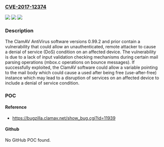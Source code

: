 ### [CVE-2017-12374](https://cve.mitre.org/cgi-bin/cvename.cgi?name=CVE-2017-12374)
![](https://img.shields.io/static/v1?label=Product&message=ClamAV%20AntiVirus%20software%20versions%200.99.2%20and%20prior&color=blue)
![](https://img.shields.io/static/v1?label=Version&message=n%2Fa&color=blue)
![](https://img.shields.io/static/v1?label=Vulnerability&message=use-after-free&color=brighgreen)

### Description

The ClamAV AntiVirus software versions 0.99.2 and prior contain a vulnerability that could allow an unauthenticated, remote attacker to cause a denial of service (DoS) condition on an affected device. The vulnerability is due to a lack of input validation checking mechanisms during certain mail parsing operations (mbox.c operations on bounce messages). If successfully exploited, the ClamAV software could allow a variable pointing to the mail body which could cause a used after being free (use-after-free) instance which may lead to a disruption of services on an affected device to include a denial of service condition.

### POC

#### Reference
- https://bugzilla.clamav.net/show_bug.cgi?id=11939

#### Github
No GitHub POC found.

